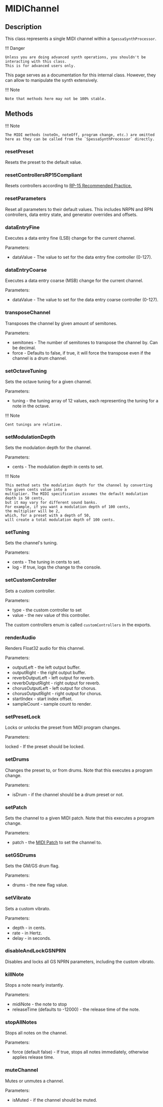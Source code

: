 # MIDIChannel

## Description

This class represents a single MIDI channel within a `SpessaSynthProcessor`.

!!! Danger

    Unless you are doing advanced synth operations, you shouldn't be interacting with this class.
    This is for advanced users only.
    

This page serves as a documentation for this internal class. 
However, they can allow to manipulate the synth extensively.

!!! Note

    Note that methods here may not be 100% stable.

## Methods

!!! Note

    The MIDI methods (noteOn, noteOff, program change, etc.) are omitted here as they can be called from the `SpessaSynthProcessor` directly.
    
### resetPreset

Resets the preset to the default value.

### resetControllersRP15Compliant

Resets controllers according to [RP-15 Recommended Practice.](https://amei.or.jp/midistandardcommittee/Recommended_Practice/e/rp15.pdf)

### resetParameters

Reset all parameters to their default values.
This includes NRPN and RPN controllers, data entry state,
and generator overrides and offsets.

### dataEntryFine

Executes a data entry fine (LSB) change for the current channel.

Parameters:

- dataValue - The value to set for the data entry fine controller (0-127).


### dataEntryCoarse

Executes a data entry coarse (MSB) change for the current channel.

Parameters:

- dataValue - The value to set for the data entry coarse controller (0-127).

### transposeChannel

Transposes the channel by given amount of semitones.

Parameters:

- semitones - The number of semitones to transpose the channel by. Can be decimal.
- force - Defaults to false, if true, it will force the transpose even if the channel is a drum channel.

### setOctaveTuning

Sets the octave tuning for a given channel.

Parameters:

- tuning - the tuning array of 12 values, each representing the tuning for a note in the octave.

!!! Note

    Cent tunings are relative.
    
### setModulationDepth

Sets the modulation depth for the channel.

Parameters:

- cents - The modulation depth in cents to set.

!!! Note

    This method sets the modulation depth for the channel by converting the given cents value into a
    multiplier. The MIDI specification assumes the default modulation depth is 50 cents,
    but it may vary for different sound banks.
    For example, if you want a modulation depth of 100 cents,
    the multiplier will be 2,
    which, for a preset with a depth of 50,
    will create a total modulation depth of 100 cents.
    

### setTuning

Sets the channel's tuning.

Parameters: 

- cents - The tuning in cents to set.
- log - If true, logs the change to the console.

### setCustomController

Sets a custom controller.

Parameters:

- type - the custom controller to set
- value - the nev value of this controller.

The custom controllers enum is called `customControllers` in the exports.

### renderAudio

Renders Float32 audio for this channel.

Parameters: 

- outputLeft - the left output buffer.
- outputRight - the right output buffer.
- reverbOutputLeft - left output for reverb.
- reverbOutputRight - right output for reverb.
- chorusOutputLeft - left output for chorus.
- chorusOutputRight - right output for chorus.
- startIndex - start index offset.
- sampleCount - sample count to render.

### setPresetLock

Locks or unlocks the preset from MIDI program changes.

Parameters: 

locked - If the preset should be locked.

### setDrums

Changes the preset to, or from drums.
Note that this executes a program change.

Parameters: 

- isDrum - if the channel should be a drum preset or not.

### setPatch

Sets the channel to a given MIDI patch.
Note that this executes a program change.

Parameters:

- patch - the [MIDI Patch](midi-patch.md) to set the channel to.

### setGSDrums

Sets the GM/GS drum flag.

Parameters:

- drums - the new flag value.

### setVibrato

Sets a custom vibrato.

Parameters:

- depth - in cents.
- rate - in Hertz.
- delay - in seconds.

### disableAndLockGSNPRN

Disables and locks all GS NPRN parameters, including the custom vibrato.

### killNote

Stops a note nearly instantly.

Parameters:

- midiNote - the note to stop
- releaseTime (defaults to -12000) - the release time of the note.

### stopAllNotes

Stops all notes on the channel.

Parameters:

- force (default false) - If true, stops all notes immediately, otherwise applies release time.

### muteChannel

Mutes or unmutes a channel.

Parameters:

- isMuted - if the channel should be muted.